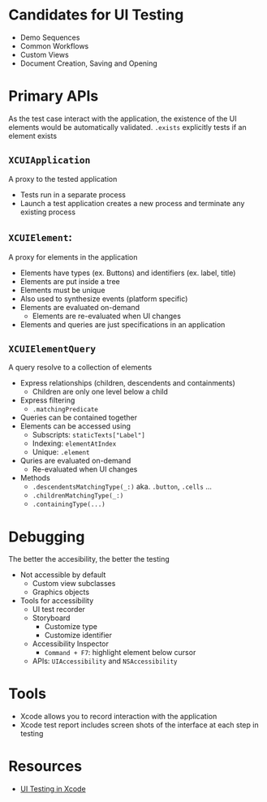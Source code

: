 # Candidates for UI Testing

- Demo Sequences
- Common Workflows
- Custom Views
- Document Creation, Saving and Opening

# Primary APIs

As the test case interact with the application, the existence of the UI elements
would be automatically validated. `.exists` explicitly tests if an element
exists

## `XCUIApplication`

A proxy to the tested application

- Tests run in a separate process
- Launch a test application creates a new process and terminate any existing
  process

## `XCUIElement`:

A proxy for elements in the application

- Elements have types (ex. Buttons) and identifiers (ex. label, title)
- Elements are put inside a tree
- Elements must be unique
- Also used to synthesize events (platform specific)
- Elements are evaluated on-demand
  - Elements are re-evaluated when UI changes
- Elements and queries are just specifications in an application

## `XCUIElementQuery`

A query resolve to a collection of elements

- Express relationships (children, descendents and containments)
  - Children are only one level below a child
- Express filtering
  - `.matchingPredicate`
- Queries can be contained together
- Elements can be accessed using
  - Subscripts: `staticTexts["Label"]`
  - Indexing: `elementAtIndex`
  - Unique: `.element`
- Quries are evaluated on-demand
  - Re-evaluated when UI changes
- Methods
  - `.descendentsMatchingType(_:)` aka. `.button`, `.cells` ...
  - `.childrenMatchingType(_:)`
  - `.containingType(...)`

# Debugging

The better the accesibility, the better the testing

- Not accessible by default
  - Custom view subclasses
  - Graphics objects
- Tools for accessibility
  - UI test recorder
  - Storyboard
    - Customize type
    - Customize identifier
  - Accessibility Inspector
    - `Command + F7`: highlight element below cursor
  - APIs: `UIAccessibility` and `NSAccessibility`

# Tools

- Xcode allows you to record interaction with the application
- Xcode test report includes screen shots of the interface at each step in
  testing

# Resources

- [UI Testing in Xcode](https://developer.apple.com/videos/play/wwdc2015/406/)
